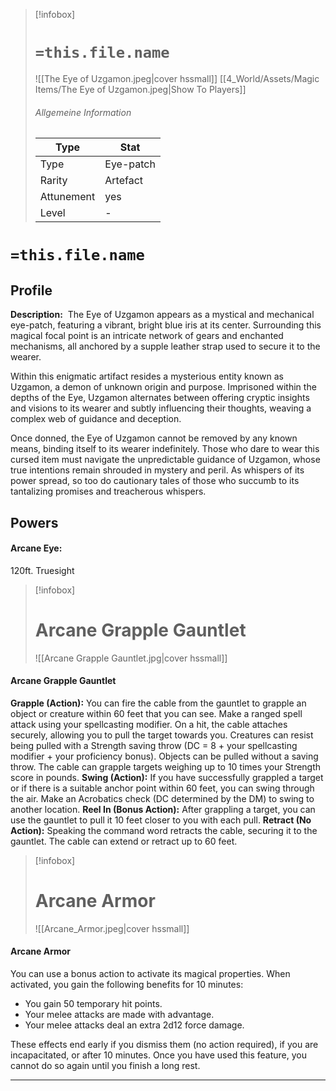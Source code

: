 > [!infobox]
> # `=this.file.name`
> ![[The Eye of Uzgamon.jpeg|cover hssmall]]
> [[4_World/Assets/Magic Items/The Eye of Uzgamon.jpeg|Show To Players]]
> ###### Allgemeine Information
> Type |  Stat |
> ---|---|
> Type | Eye-patch |
> Rarity | Artefact |
> Attunement | yes |
> Level | - |

# `=this.file.name`
## Profile

**Description:** 
The Eye of Uzgamon appears as a mystical and mechanical eye-patch, featuring a vibrant, bright blue iris at its center. Surrounding this magical focal point is an intricate network of gears and enchanted mechanisms, all anchored by a supple leather strap used to secure it to the wearer.

Within this enigmatic artifact resides a mysterious entity known as Uzgamon, a demon of unknown origin and purpose. Imprisoned within the depths of the Eye, Uzgamon alternates between offering cryptic insights and visions to its wearer and subtly influencing their thoughts, weaving a complex web of guidance and deception.

Once donned, the Eye of Uzgamon cannot be removed by any known means, binding itself to its wearer indefinitely. Those who dare to wear this cursed item must navigate the unpredictable guidance of Uzgamon, whose true intentions remain shrouded in mystery and peril. As whispers of its power spread, so too do cautionary tales of those who succumb to its tantalizing promises and treacherous whispers.

## Powers
#### Arcane Eye:
120ft. Truesight

> [!infobox]
> # Arcane Grapple Gauntlet
> ![[Arcane Grapple Gauntlet.jpg|cover hssmall]]
#### Arcane Grapple Gauntlet
**Grapple (Action):** You can fire the cable from the gauntlet to grapple an object or creature within 60 feet that you can see. Make a ranged spell attack using your spellcasting modifier. On a hit, the cable attaches securely, allowing you to pull the target towards you. Creatures can resist being pulled with a Strength saving throw (DC = 8 + your spellcasting modifier + your proficiency bonus). Objects can be pulled without a saving throw. The cable can grapple targets weighing up to 10 times your Strength score in pounds. 
**Swing (Action):** If you have successfully grappled a target or if there is a suitable anchor point within 60 feet, you can swing through the air. Make an Acrobatics check (DC determined by the DM) to swing to another location.
**Reel In (Bonus Action):** After grappling a target, you can use the gauntlet to pull it 10 feet closer to you with each pull.
**Retract (No Action):** Speaking the command word retracts the cable, securing it to the gauntlet. The cable can extend or retract up to 60 feet.

> [!infobox]
> # Arcane Armor
> ![[Arcane_Armor.jpeg|cover hssmall]]
#### Arcane Armor
You can use a bonus action to activate its magical properties. When activated, you gain the following benefits for 10 minutes:

- You gain 50 temporary hit points.
- Your melee attacks are made with advantage.
- Your melee attacks deal an extra 2d12 force damage.

These effects end early if you dismiss them (no action required), if you are incapacitated, or after 10 minutes. Once you have used this feature, you cannot do so again until you finish a long rest.

---